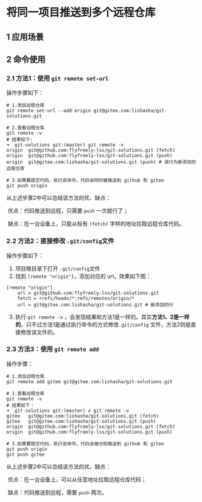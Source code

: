 # 将同一项目推送到多个远程仓库

## 1 应用场景



## 2 命令使用

### 2.1 方法1：使用 `git remote set-url`

操作步骤如下：

```shell
# 1.添加远程仓库
git remote set-url --add origin git@gitee.com:lishasha/git-solutions.git

# 2.查看远程仓库
git remote -v
# 结果如下:
➜  git-solutions git:(master) git remote -v                                                           
origin	git@github.com:flyfreely-lss/git-solutions.git (fetch)
origin	git@github.com:flyfreely-lss/git-solutions.git (push)
origin	git@gitee.com:lishasha/git-solutions.git (push) # 该行为新添加的远程仓库

# 3.如果要提交代码，执行该命令。代码会同时被推送到 github 和 gitee
git push origin
```

从上述步骤2中可以总结该方法的优、缺点：

​	优点：代码推送到远程，只需要 `push` 一次就行了；

​	缺点：在一台设备上，只能从标有 `(fetch)` 字样的地址拉取远程仓库代码。

### 2.2 方法2：直接修改 `.git/config`文件

操作步骤如下：

1. 项目根目录下打开 `.git/config`文件
2. 找到 `[remote "origin"]`，添加对应的 url，效果如下图：

```shell
[remote "origin"]
	url = git@github.com:flyfreely-lss/git-solutions.git
	fetch = +refs/heads/*:refs/remotes/origin/*
	url = git@gitee.com:lishasha/git-solutions.git # 新添加的行
```

3. 执行 `git remote -v` ，会发现结果和方法1是一样的。其实**方法1、2是一样的**，只不过方法1是通过执行命令的方式修改`.git/config` 文件，方法2则是直接修改该文件的。

### 2.3 方法3：使用 `git remote add`

操作步骤：

```shell
# 1.添加远程仓库
git remote add gitee git@gitee.com:lishasha/git-solutions.git

# 2.查看远程仓库
git remote -v
# 结果如下：
➜  git-solutions git:(master) ✗ git remote -v                                                
gitee	git@gitee.com:lishasha/git-solutions.git (fetch)
gitee	git@gitee.com:lishasha/git-solutions.git (push)
origin	git@github.com:flyfreely-lss/git-solutions.git (fetch)
origin	git@github.com:flyfreely-lss/git-solutions.git (push)

# 3.如果要提交代码，执行该命令。代码会被分别推送到 github 和 gitee
git push origin
git push gitee
```

从上述步骤2中可以总结该方法的优、缺点：

​	优点：在一台设备上，可以从任意地址拉取远程仓库代码；

​	缺点：代码推送到远程，需要 `push` 两次。